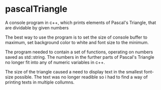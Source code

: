 # pascalTriangle
A console program in c++, which prints elements of Pascal's Triangle, that are dividable by given numbers

The best way to use the program is to set the size of console buffer to maximum, set background color to white and font size to the minimum.

The program needed to contain a set of functions, operating on numbers saved as std::string. The numbers in the further parts of Pascal's Triangle no longer fit into any of numeric variables in c++.

The size of the triangle caused a need to display text in the smallest font-size possible. The text was no longer readible so i had to find a way of printing texts in multiple collumns.
